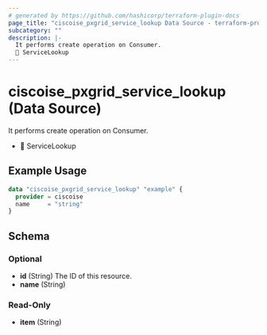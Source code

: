 ```yaml
---
# generated by https://github.com/hashicorp/terraform-plugin-docs
page_title: "ciscoise_pxgrid_service_lookup Data Source - terraform-provider-ciscoise"
subcategory: ""
description: |-
  It performs create operation on Consumer.
  🚧 ServiceLookup
---
```


# ciscoise_pxgrid_service_lookup (Data Source)

It performs create operation on Consumer.

- 🚧 ServiceLookup

## Example Usage

```terraform
data "ciscoise_pxgrid_service_lookup" "example" {
  provider = ciscoise
  name     = "string"
}
```

<!-- schema generated by tfplugindocs -->
## Schema

### Optional

- **id** (String) The ID of this resource.
- **name** (String)

### Read-Only

- **item** (String)



